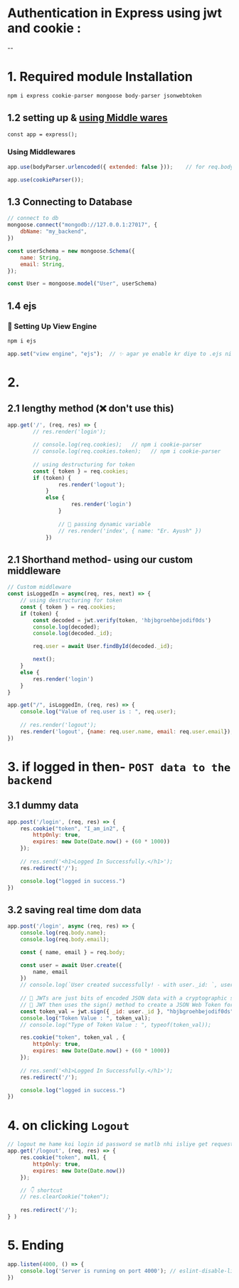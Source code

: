 # Authentication in Express using jwt and cookie :

-- 

# 1. Required module Installation

```js
npm i express cookie-parser mongoose body-parser jsonwebtoken
```

## 1.2 setting up  & [using Middle wares](https://expressjs.com/en/guide/writing-middleware.html)

`const app = express();`

### Using Middlewares
```js
app.use(bodyParser.urlencoded({ extended: false }));    // for req.body

app.use(cookieParser()); 
```


## 1.3 Connecting to Database
```js
// connect to db
mongoose.connect("mongodb://127.0.0.1:27017", {
    dbName: "my_backend",
})

const userSchema = new mongoose.Schema({
    name: String,
    email: String,
});

const User = mongoose.model("User", userSchema)
```

## 1.4 ejs 

### 🎯 Setting Up View Engine 
```css
npm i ejs
```
```js
app.set("view engine", "ejs");  // ✨ agar ye enable kr diye to .ejs niche kahi nhi use karna hoga
```

# 2.

## 2.1 lengthy method (❌ don't use this)
```js
app.get('/', (req, res) => {
        // res.render('login');
    
        // console.log(req.cookies);   // npm i cookie-parser
        // console.log(req.cookies.token);   // npm i cookie-parser
    
        // using destructuring for token
        const { token } = req.cookies;
        if (token) {
                res.render('logout');
            }
            else {
                    res.render('login')
                }
            
                // 🎯 passing dynamic variable
                // res.render('index', { name: "Er. Ayush" })
            })
```

## 2.1  Shorthand method- using our custom middleware
```js
// Custom middleware
const isLoggedIn = async(req, res, next) => {
    // using destructuring for token
    const { token } = req.cookies;
    if (token) {
        const decoded = jwt.verify(token, 'hbjbgroehbejodif0ds')
        console.log(decoded);
        console.log(decoded._id);        

        req.user = await User.findById(decoded._id);

        next();
    }
    else {
        res.render('login')
    }
}

app.get("/", isLoggedIn, (req, res) => {
    console.log("Value of req.user is : ", req.user);
    
    // res.render('logout');
    res.render('logout', {name: req.user.name, email: req.user.email});
})
```

# 3. if logged in then- `POST data to the backend`

## 3.1 dummy data
```js
app.post('/login', (req, res) => {
    res.cookie("token", "I_am_in2", {
        httpOnly: true,
        expires: new Date(Date.now() + (60 * 1000))
    });
    
    // res.send('<h1>Logged In Successfully.</h1>');
    res.redirect('/');

    console.log("logged in success.")
})
```

## 3.2 saving real time dom data 
```js
app.post('/login', async (req, res) => {
    console.log(req.body.name);
    console.log(req.body.email);

    const { name, email } = req.body;

    const user = await User.create({
        name, email
    })
    // console.log(`User created successfully! - with user._id: `, user._id);
    
    // 🎯 JWTs are just bits of encoded JSON data with a cryptographic signature at the end.
    // 🎯 JWT then uses the sign() method to create a JSON Web Token for that user and returns the token in the form of a JSON string.
    const token_val = jwt.sign({ _id: user._id }, "hbjbgroehbejodif0ds");
    console.log("Token Value : ", token_val);
    // console.log("Type of Token Value : ", typeof(token_val));

    res.cookie("token", token_val , {
        httpOnly: true,
        expires: new Date(Date.now() + (60 * 1000))
    });
    
    // res.send('<h1>Logged In Successfully.</h1>');
    res.redirect('/');

    console.log("logged in success.")
})
```

# 4. on clicking `Logout`

```js
// logout me hame koi login id password se matlb nhi isliye get request
app.get('/logout', (req, res) => {
    res.cookie("token", null, {
        httpOnly: true,
        expires: new Date(Date.now())
    });

    // 👇 shortcut
    // res.clearCookie("token");
    
    res.redirect('/');
} )
```

# 5. Ending

```js
app.listen(4000, () => {
    console.log('Server is running on port 4000'); // eslint-disable-line no-console
})
```